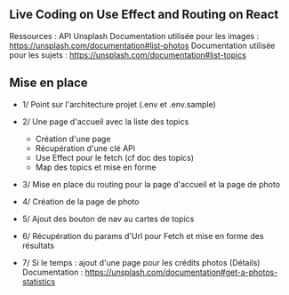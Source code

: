 ## Live Coding on Use Effect and Routing on React

Ressources : API Unsplash
Documentation utilisée pour les images : https://unsplash.com/documentation#list-photos
Documentation utilisée pour les sujets : https://unsplash.com/documentation#list-topics

## Mise en place
- 1/ Point sur l'architecture projet (.env et .env.sample)
- 2/ Une page d'accueil avec la liste des topics
  - Création d'une page
  - Récupération d'une clé APi
  - Use Effect pour le fetch (cf doc des topics)
  - Map des topics et mise en forme
- 3/ Mise en place du routing pour la page d'accueil et la page de photo
- 4/ Création de la page de photo
- 5/ Ajout des bouton de nav au cartes de topics
- 6/ Récupération du params d'Url pour Fetch  et mise en forme des résultats

- 7/ Si le temps : ajout d'une page pour les crédits photos (Détails)
    Documentation : https://unsplash.com/documentation#get-a-photos-statistics
